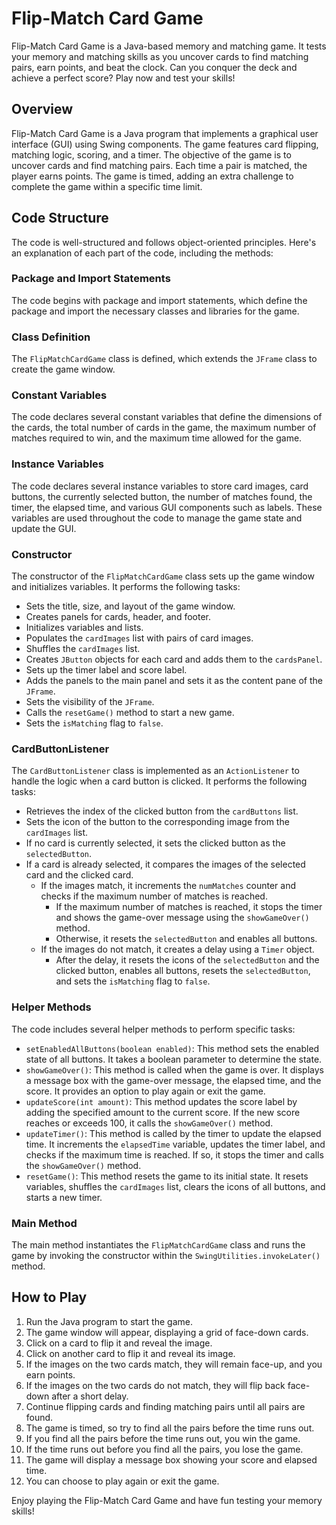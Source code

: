 # Flip-Match Card Game

Flip-Match Card Game is a Java-based memory and matching game. It tests your memory and matching skills as you uncover cards to find matching pairs, earn points, and beat the clock. Can you conquer the deck and achieve a perfect score? Play now and test your skills!

## Overview

Flip-Match Card Game is a Java program that implements a graphical user interface (GUI) using Swing components. The game features card flipping, matching logic, scoring, and a timer. The objective of the game is to uncover cards and find matching pairs. Each time a pair is matched, the player earns points. The game is timed, adding an extra challenge to complete the game within a specific time limit.

## Code Structure

The code is well-structured and follows object-oriented principles. Here's an explanation of each part of the code, including the methods:

### Package and Import Statements

The code begins with package and import statements, which define the package and import the necessary classes and libraries for the game.

### Class Definition

The `FlipMatchCardGame` class is defined, which extends the `JFrame` class to create the game window.

### Constant Variables

The code declares several constant variables that define the dimensions of the cards, the total number of cards in the game, the maximum number of matches required to win, and the maximum time allowed for the game.

### Instance Variables

The code declares several instance variables to store card images, card buttons, the currently selected button, the number of matches found, the timer, the elapsed time, and various GUI components such as labels. These variables are used throughout the code to manage the game state and update the GUI.

### Constructor

The constructor of the `FlipMatchCardGame` class sets up the game window and initializes variables. It performs the following tasks:
- Sets the title, size, and layout of the game window.
- Creates panels for cards, header, and footer.
- Initializes variables and lists.
- Populates the `cardImages` list with pairs of card images.
- Shuffles the `cardImages` list.
- Creates `JButton` objects for each card and adds them to the `cardsPanel`.
- Sets up the timer label and score label.
- Adds the panels to the main panel and sets it as the content pane of the `JFrame`.
- Sets the visibility of the `JFrame`.
- Calls the `resetGame()` method to start a new game.
- Sets the `isMatching` flag to `false`.

### CardButtonListener

The `CardButtonListener` class is implemented as an `ActionListener` to handle the logic when a card button is clicked. It performs the following tasks:
- Retrieves the index of the clicked button from the `cardButtons` list.
- Sets the icon of the button to the corresponding image from the `cardImages` list.
- If no card is currently selected, it sets the clicked button as the `selectedButton`.
- If a card is already selected, it compares the images of the selected card and the clicked card.
  - If the images match, it increments the `numMatches` counter and checks if the maximum number of matches is reached.
    - If the maximum number of matches is reached, it stops the timer and shows the game-over message using the `showGameOver()` method.
    - Otherwise, it resets the `selectedButton` and enables all buttons.
  - If the images do not match, it creates a delay using a `Timer` object.
    - After the delay, it resets the icons of the `selectedButton` and the clicked button, enables all buttons, resets the `selectedButton`, and sets the `isMatching` flag to `false`.

### Helper Methods

The code includes several helper methods to perform specific tasks:
- `setEnabledAllButtons(boolean enabled)`: This method sets the enabled state of all buttons. It takes a boolean parameter to determine the state.
- `showGameOver()`: This method is called when the game is over. It displays a message box with the game-over message, the elapsed time, and the score. It provides an option to play again or exit the game.
- `updateScore(int amount)`: This method updates the score label by adding the specified amount to the current score. If the new score reaches or exceeds 100, it calls the `showGameOver()` method.
- `updateTimer()`: This method is called by the timer to update the elapsed time. It increments the `elapsedTime` variable, updates the timer label, and checks if the maximum time is reached. If so, it stops the timer and calls the `showGameOver()` method.
- `resetGame()`: This method resets the game to its initial state. It resets variables, shuffles the `cardImages` list, clears the icons of all buttons, and starts a new timer.

### Main Method

The main method instantiates the `FlipMatchCardGame` class and runs the game by invoking the constructor within the `SwingUtilities.invokeLater()` method.

## How to Play

1. Run the Java program to start the game.
2. The game window will appear, displaying a grid of face-down cards.
3. Click on a card to flip it and reveal the image.
4. Click on another card to flip it and reveal its image.
5. If the images on the two cards match, they will remain face-up, and you earn points.
6. If the images on the two cards do not match, they will flip back face-down after a short delay.
7. Continue flipping cards and finding matching pairs until all pairs are found.
8. The game is timed, so try to find all the pairs before the time runs out.
9. If you find all the pairs before the time runs out, you win the game.
10. If the time runs out before you find all the pairs, you lose the game.
11. The game will display a message box showing your score and elapsed time.
12. You can choose to play again or exit the game.

Enjoy playing the Flip-Match Card Game and have fun testing your memory skills!
